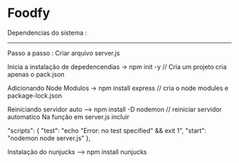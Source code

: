 # Foodfy

Dependencias do sistema : 



---------------------------------------------------

Passo a passo : Criar arquivo server.js

Inicia a instalação de depedencendias ->  npm init -y // Cria um projeto cria apenas o pack.json

Adicionando Node Modulos -> npm install express  // cria o node modules e package-lock.json

Reiniciando servidor auto --> npm install -D nodemon // reiniciar servidor automatico
Na função em server.js incluir 

"scripts": {
    "test": "echo \"Error: no test specified\" && exit 1",
    "start": "nodemon node server.js"
  },

  Instalação do nunjucks --> npm install nunjucks




